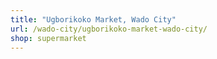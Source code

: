 ```yaml
---
title: "Ugborikoko Market, Wado City"
url: /wado-city/ugborikoko-market-wado-city/
shop: supermarket
---
```

